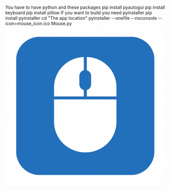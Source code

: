 You have to have python and these packages
pip install pyautogui
pip install keyboard
pip install pillow
If you want to build you need pyinstaller 
pip install pyinstaller
cd "The app location"
pyinstaller --onefile --noconsole --icon=mouse_icon.ico Mouse.py
![Alt text](mouse_icon.png)
